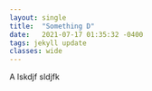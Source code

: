 ```yaml
---
layout: single
title:  "Something D"
date:   2021-07-17 01:35:32 -0400
tags: jekyll update
classes: wide
---
```


A lskdjf sldjfk
